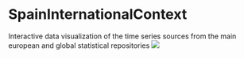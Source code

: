 # SpainInternationalContext
Interactive data visualization of the time series sources from the main european and global statistical repositories
![](https://github.com/ordanovich/images/blob/master/eurostat_search.gif?raw=true)
